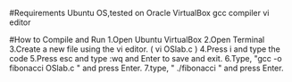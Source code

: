 #Requirements
Ubuntu OS,tested on Oracle VirtualBox
gcc compiler
vi editor

#How to Compile and Run
1.Open Ubuntu VirtualBox
2.Open Terminal
3.Create a new file using the vi editor. ( vi OSlab.c )
4.Press i and type the code
5.Press esc and type :wq and Enter to save and exit.
6.Type, "gcc -o fibonacci OSlab.c " and press Enter.
7.type, " ./fibonacci " and press Enter.
